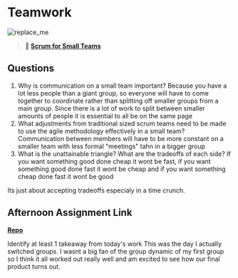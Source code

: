 # Teamwork

![replace_me](https://codeworks.blob.core.windows.net/public/assets/img/illustrations/placeholder.svg)

> **📖 [Scrum for Small Teams](https://codeworksacademy.com/fs-student-guide/resources/wk8-9/02-Scrum-For-Small-Teams)**

## Questions

1. Why is communication on a small team important?
Because you have a lot less people than a giant group, so everyone will have to come together to coordinate rather than splitting off smaller groups from a main group. Since there is a lot of work to split between smaller amounts of people it is essential to all be on the same page
2. What adjustments from traditional sized scrum teams need to be made to use the agile methodology effectively in a small team?
Communication between members will have to be more constant on a smaller team with less formal "meetings" tahn in a bigger group
3. What is the unattainable triangle? What are the tradeoffs of each side?
If you want something good done cheap it wont be fast, if you want something good done fast it wont be cheap and if you want something cheap done fast it wont be good 

Its just about accepting tradeoffs especialy in a time crunch.
## Afternoon Assignment Link

**[Repo](https://github.com/devinwithoft/<ASSIGNMENT_REPO>)**

Identify at least 1 takeaway from today's work
This was the day I actually switched groups. I wasnt a big fan of the group dynamic of my first group so I think it all worked out really well and am excited to see how our final product turns out.